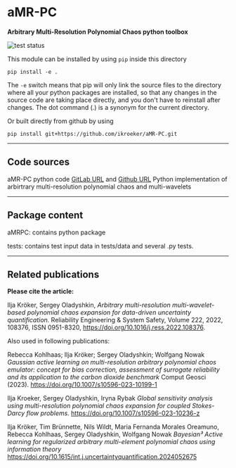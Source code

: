 # aMR-PC
**Arbitrary Multi-Resolution Polynomial Chaos python toolbox**

![test status](https://github.com/ikroeker/aMR-PC/actions/workflows/python-package.yml/badge.svg?event=push)

This module can be installed by using `pip` inside this directory
```
pip install -e .
```
The `-e` switch means that pip will only link the source files to the directory
where all your python packages are installed, so that any changes in the source
code are taking place directly, and you don't have to reinstall after changes.
The dot command (.) is a  synonym for the current directory.

Or built directly from github by using
```
pip install git+https://github.com/ikroeker/aMR-PC.git
```
---

## Code sources

aMR-PC python code
[GitLab URL](https://git.iws.uni-stuttgart.de/ikroeker/ik_amr-pc)
and 
[Github URL](https://github.com/ikroeker/aMR-PC) 
Python implementation of arbirtrary multi-resolution polynomial chaos and multi-wavelets

---
## Package content

aMRPC: contains python package

tests: contains test input data in tests/data and several .py tests. 

---
## Related publications

 **Please cite the article:**

Ilja Kröker, Sergey Oladyshkin,
*Arbitrary multi-resolution multi-wavelet-based polynomial chaos expansion for data-driven uncertainty quantification.*
Reliability Engineering & System Safety,
Volume 222, 2022, 108376, ISSN 0951-8320,
https://doi.org/10.1016/j.ress.2022.108376.

Also used in following publications:

Rebecca Kohlhaas; Ilja Kröker; Sergey Oladyshkin; Wolfgang Nowak
*Gaussian active learning on multi-resolution arbitrary polynomial chaos emulator: concept for bias correction, assessment of surrogate reliability and its application to the carbon dioxide benchmark*
Comput Geosci (2023).
https://doi.org/10.1007/s10596-023-10199-1


Ilja Kroeker, Sergey Oladyshkin, Iryna Rybak
*Global sensitivity analysis using multi-resolution polynomial chaos expansion for coupled Stokes-Darcy flow problems.*
https://doi.org/10.1007/s10596-023-10236-z


Ilja Kröker, Tim Brünnette, Nils Wildt, Maria Fernanda Morales Oreamuno, Rebecca Kohlhaas, Sergey Oladyshkin, Wolfgang Nowak
*Bayesian³ Active learning for regularized arbitrary multi-element polynomial chaos using information theory*
https://doi.org/10.1615/int.j.uncertaintyquantification.2024052675
